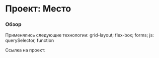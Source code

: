 # Проект: Место

### Обзор

Применялись следующие технологии:
grid-layout;
flex-box;
forms;
js: querySelector, function

Ссылка на проект: 
